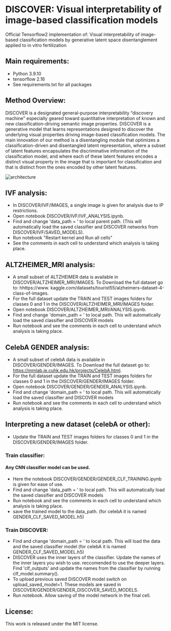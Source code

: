 # DISCOVER: Visual interpretability of image-based classification models 
Official Tensorflow2 implementation of: Visual interpretability of image-based classification models by generative latent space disentanglement applied to in vitro fertilization

## Main requirements:
* Python 3.9.10
* tensorflow 2.16
* See requirements.txt for all packages


## Method Overview:
DISCOVER is a designated general-purpose interpretability “discovery machine” especially geared toward quantitative interpretation 
of known and new classification-driving semantic image properties. 
DISCOVER is a generative model that learns representations designed to discover the underlying visual properties driving image-based
classification models. The main innovation of our method is a disentangling module that optimizes a classification-driven and disentangled
latent representation, where a subset of latent features encapsulates the discriminative information of the classification model, 
and where each of these latent features encodes a distinct visual property in the image that is important for classification and that
is distinct from the ones encoded by other latent features.

![architecture](./DOCS/DISCOVER_architecture.png)


## IVF analysis:
* In DISCOVER/IVF/IMAGES, a single image is given for analysis due to IP restrictions.
* Open notebook DISCOVER/IVF/IVF_ANALYSIS.ipynb.
* Find and change 'data_path = <PATH>' to local parent path.
  (This will automatically load the saved classifier and DISCOVER networks from DISCOVER/IVF/SAVED_MODELS).
* Run notebook "Restart kernel and Run all cells" 
* See the comments in each cell to understand which analysis is taking place.

## ALTZHEIMER_MRI analysis:
* A small subset of ALTZHEIMER data is available in DISCOVER/ALTZHEIMER_MRI/IMAGES. To Download the full dataset go to: hhttps://www. kaggle.com/datasets/tourist55/alzheimers-dataset-4-class-of-images. 
* For the full dataset update the TRAIN and TEST images folders for classes 0 and 1 in the DISCOVER/ALTZHEIMER_MRI/IMAGES folder. 
* Open notebook DISCOVER/ALTZHEIMER_MRI/ANALYSIS.ipynb.
* Find and change 'domain_path = <PATH>' to local path. This will automatically load the saved classifier and DISCOVER models
* Run notebook and see the comments in each cell to understand which analysis is taking place.


## CelebA GENDER analysis:
* A small subset of celebA data is available in DISCOVER/GENDER/IMAGES. To Download the full dataset go to: https://mmlab.ie.cuhk.edu.hk/projects/CelebA.html. 
* For the full dataset update the TRAIN and TEST images folders for classes 0 and 1 in the DISCOVER/GENDER/IMAGES folder. 
* Open notebook DISCOVER/GENDER/GENDER_ANALYSIS.ipynb.
* Find and change 'domain_path = <PATH>' to local path. This will automatically load the saved classifier and DISCOVER models
* Run notebook and see the comments in each cell to understand which analysis is taking place.

## Interpreting a new dataset (celebA or other):
* Update the TRAIN and TEST images folders for classes 0 and 1 in the DISCOVER/GENDER/IMAGES folder. 

### Train classifier:
#### Any CNN classifier model can be used.
* Here the notebook DISCOVER/GENDER/GENDER_CLF_TRAINING.ipynb is given for ease of use. 
* Find and change 'data_path = <PATH>' to local path. This will automatically load the saved classifier and DISCOVER models
* Run notebook and see the comments in each cell to understand which analysis is taking place.
* save the trained model to the data_path. (for celebA it is named GENDER_CLF_SAVED_MODEL.h5)

### Train DISCOVER:
* Find and change 'domain_path = <PATH>' to local path. This will load the data and the saved classifier model (for celebA it is named GENDER_CLF_SAVED_MODEL.h5)
* DISCOVER uses the inner layers of the classifier. Update the names of the inner layers you wish to use. reccomended to use the deeper layers.
Find 'clf_outputs' and update the names from the classifier by running clf_model.summary(). 
* To upload previous saved DISCOVER model switch on upload_saved_model=1. These models are saved in DISCOVER/GENDER/GENDER_DISCOVER_SAVED_MODELS.
* Run notebook. Allow saving of the model network in the final cell.

## License:
This work is released under the MIT license.

